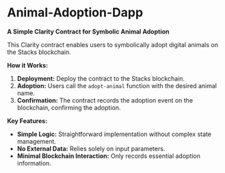 # Animal-Adoption-Dapp

**A Simple Clarity Contract for Symbolic Animal Adoption**

This Clarity contract enables users to symbolically adopt digital animals on the Stacks blockchain. 

**How it Works:**

1. **Deployment:** Deploy the contract to the Stacks blockchain.
2. **Adoption:** Users call the `adopt-animal` function with the desired animal name.
3. **Confirmation:** The contract records the adoption event on the blockchain, confirming the adoption.

**Key Features:**

- **Simple Logic:** Straightforward implementation without complex state management.
- **No External Data:** Relies solely on input parameters.
- **Minimal Blockchain Interaction:** Only records essential adoption information.
